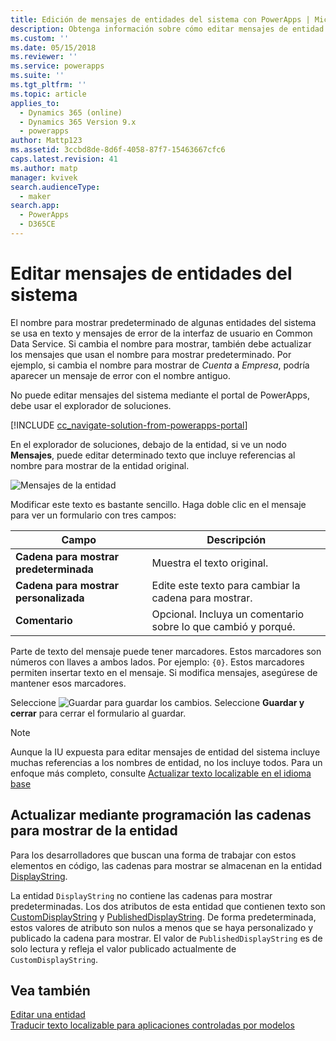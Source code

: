 ```yaml
---
title: Edición de mensajes de entidades del sistema con PowerApps | MicrosoftDocs
description: Obtenga información sobre cómo editar mensajes de entidad del sistema
ms.custom: ''
ms.date: 05/15/2018
ms.reviewer: ''
ms.service: powerapps
ms.suite: ''
ms.tgt_pltfrm: ''
ms.topic: article
applies_to:
  - Dynamics 365 (online)
  - Dynamics 365 Version 9.x
  - powerapps
author: Mattp123
ms.assetid: 3ccbd8de-8d6f-4058-87f7-15463667cfc6
caps.latest.revision: 41
ms.author: matp
manager: kvivek
search.audienceType:
  - maker
search.app:
  - PowerApps
  - D365CE
---
```

# <a name="edit-system-entity-messages"></a>Editar mensajes de entidades del sistema

El nombre para mostrar predeterminado de algunas entidades del sistema se usa en texto y mensajes de error de la interfaz de usuario en Common Data Service. Si cambia el nombre para mostrar, también debe actualizar los mensajes que usan el nombre para mostrar predeterminado. Por ejemplo, si cambia el nombre para mostrar de *Cuenta* a *Empresa*, podría aparecer un mensaje de error con el nombre antiguo.  

No puede editar mensajes del sistema mediante el portal de PowerApps, debe usar el explorador de soluciones.

[!INCLUDE [cc_navigate-solution-from-powerapps-portal](../../includes/cc_navigate-solution-from-powerapps-portal.md)]

En el explorador de soluciones, debajo de la entidad, si ve un nodo **Mensajes**, puede editar determinado texto que incluye referencias al nombre para mostrar de la entidad original. 

![Mensajes de la entidad](../model-driven-apps/media/entity-messages.png)

Modificar este texto es bastante sencillo. Haga doble clic en el mensaje para ver un formulario con tres campos:  
  
|Campo|Descripción|  
|-----------|-----------------|  
|**Cadena para mostrar predeterminada**|Muestra el texto original.|  
|**Cadena para mostrar personalizada**|Edite este texto para cambiar la cadena para mostrar.|  
|**Comentario**|Opcional. Incluya un comentario sobre lo que cambió y porqué.|  
  
Parte de texto del mensaje puede tener marcadores. Estos marcadores son números con llaves a ambos lados. Por ejemplo: `{0}`. Estos marcadores permiten insertar texto en el mensaje. Si modifica mensajes, asegúrese de mantener esos marcadores. 

Seleccione ![Guardar](media/save-entity-icon-solution-explorer.png) para guardar los cambios. Seleccione **Guardar y cerrar** para cerrar el formulario al guardar.

> [!NOTE]
> Aunque la IU expuesta para editar mensajes de entidad del sistema incluye muchas referencias a los nombres de entidad, no los incluye todos. Para un enfoque más completo, consulte [Actualizar texto localizable en el idioma base](../model-driven-apps/translate-localizable-text.md#updating-localizable-text-in-the-base-language)

## <a name="programmatically-update-entity-display-strings"></a>Actualizar mediante programación las cadenas para mostrar de la entidad

Para los desarrolladores que buscan una forma de trabajar con estos elementos en código, las cadenas para mostrar se almacenan en la entidad [DisplayString](../../developer/common-data-service/reference/entities/displaystring.md). 

La entidad `DisplayString` no contiene las cadenas para mostrar predeterminadas. Los dos atributos de esta entidad que contienen texto son [CustomDisplayString](../../developer/common-data-service/reference/entities/displaystring.md#BKMK_CustomDisplayString) y [PublishedDisplayString](../../developer/common-data-service/reference/entities/displaystring.md#BKMK_PublishedDisplayString). De forma predeterminada, estos valores de atributo son nulos a menos que se haya personalizado y publicado la cadena para mostrar. El valor de `PublishedDisplayString` es de solo lectura y refleja el valor publicado actualmente de `CustomDisplayString`.
 
## <a name="see-also"></a>Vea también
[Editar una entidad](edit-entities.md)<br />
[Traducir texto localizable para aplicaciones controladas por modelos](../model-driven-apps/translate-localizable-text.md)
